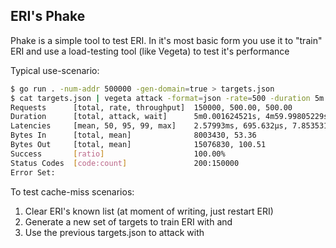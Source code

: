 ERI's Phake
-----------
Phake is a simple tool to test ERI. In it's most basic form you use it to "train" ERI and use a load-testing tool (like Vegeta) to test it's performance

Typical use-scenario:
```sh
$ go run . -num-addr 500000 -gen-domain=true > targets.json
$ cat targets.json | vegeta attack -format=json -rate=500 -duration 5m | tee result.bin | vegeta report
Requests      [total, rate, throughput]  150000, 500.00, 500.00
Duration      [total, attack, wait]      5m0.001624521s, 4m59.99805229s, 3.572231ms
Latencies     [mean, 50, 95, 99, max]    2.57993ms, 695.632µs, 7.853531ms, 8.548955ms, 42.965982ms
Bytes In      [total, mean]              8003430, 53.36
Bytes Out     [total, mean]              15076830, 100.51
Success       [ratio]                    100.00%
Status Codes  [code:count]               200:150000
Error Set:
```

To test cache-miss scenarios:
1. Clear ERI's known list (at moment of writing, just restart ERI)
1. Generate a new set of targets to train ERI with and
1. Use the previous targets.json to attack with